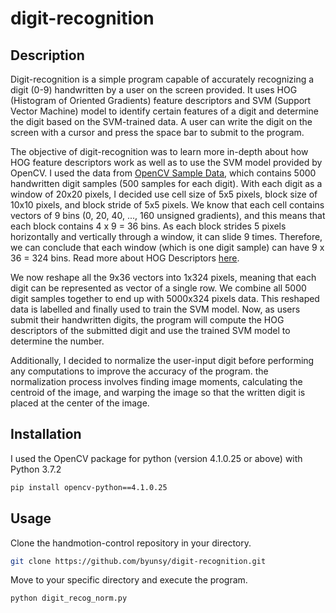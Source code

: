 # digit-recognition

## Description

Digit-recognition is a simple program capable of accurately recognizing a digit (0-9) handwritten by a user on the screen provided. It uses HOG (Histogram of Oriented Gradients) feature descriptors and SVM (Support Vector Machine) model to identify certain features of a digit and determine the digit based on the SVM-trained data. A user can write the digit on the screen with a cursor and press the space bar to submit to the program.

The objective of digit-recognition was to learn more in-depth about how HOG feature descriptors work as well as to use the SVM model provided by OpenCV. I used the data from [OpenCV Sample Data](https://github.com/opencv/opencv/blob/master/samples/data/digits.png), which contains 5000 handwritten digit samples (500 samples for each digit). With each digit as a window of 20x20 pixels, I decided use cell size of 5x5 pixels, block size of 10x10 pixels, and block stride of 5x5 pixels. We know that each cell contains vectors of 9 bins (0, 20, 40, ..., 160 unsigned gradients), and this means that each block contains 4 x 9 = 36 bins. As each block strides 5 pixels horizontally and vertically through a window, it can slide 9 times. Therefore, we can conclude that each window (which is one digit sample) can have 9 x 36 = 324 bins. Read more about HOG Descriptors [here](https://www.learnopencv.com/histogram-of-oriented-gradients/).

We now reshape all the 9x36 vectors into 1x324 pixels, meaning that each digit can be represented as vector of a single row. We combine all 5000 digit samples together to end up with 5000x324 pixels data. This reshaped data is labelled and finally used to train the SVM model. Now, as users submit their handwritten digits, the program will compute the HOG descriptors of the submitted digit and use the trained SVM model to determine the number.

Additionally, I decided to normalize the user-input digit before performing any computations to improve the accuracy of the program. the normalization process involves finding image moments, calculating the centroid of the image, and warping the image so that the written digit is placed at the center of the image.

## Installation

I used the OpenCV package for python (version 4.1.0.25 or above) with Python 3.7.2

```bash
pip install opencv-python==4.1.0.25
```

## Usage

Clone the handmotion-control repository in your directory.

```bash
git clone https://github.com/byunsy/digit-recognition.git
```

Move to your specific directory and execute the program.

```bash
python digit_recog_norm.py
```
